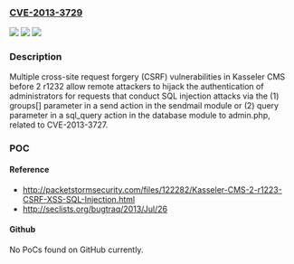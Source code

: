 ### [CVE-2013-3729](https://cve.mitre.org/cgi-bin/cvename.cgi?name=CVE-2013-3729)
![](https://img.shields.io/static/v1?label=Product&message=n%2Fa&color=blue)
![](https://img.shields.io/static/v1?label=Version&message=n%2Fa&color=blue)
![](https://img.shields.io/static/v1?label=Vulnerability&message=n%2Fa&color=brighgreen)

### Description

Multiple cross-site request forgery (CSRF) vulnerabilities in Kasseler CMS before 2 r1232 allow remote attackers to hijack the authentication of administrators for requests that conduct SQL injection attacks via the (1) groups[] parameter in a send action in the sendmail module or (2) query parameter in a sql_query action in the database module to admin.php, related to CVE-2013-3727.

### POC

#### Reference
- http://packetstormsecurity.com/files/122282/Kasseler-CMS-2-r1223-CSRF-XSS-SQL-Injection.html
- http://seclists.org/bugtraq/2013/Jul/26

#### Github
No PoCs found on GitHub currently.

